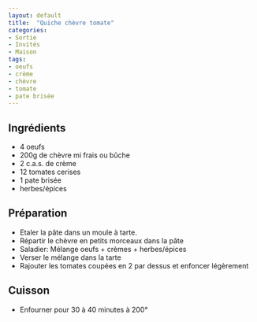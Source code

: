 ```yaml
---
layout: default
title:  "Quiche chèvre tomate"
categories:
- Sortie
- Invités
- Maison
tags:
- oeufs
- crème
- chèvre
- tomate
- pate brisée
---
```

## Ingrédients
- 4 oeufs
- 200g de chèvre mi frais ou bûche
- 2 c.a.s. de crème
- 12 tomates cerises
- 1 pate brisée
- herbes/épices

## Préparation
- Etaler la pâte dans un moule à tarte.
- Répartir le chèvre en petits morceaux dans la pâte
- Saladier: Mélange oeufs + crèmes + herbes/épices
- Verser le mélange dans la tarte
- Rajouter les tomates coupées en 2 par dessus et enfoncer légèrement

## Cuisson
- Enfourner pour 30 à 40 minutes à 200°
